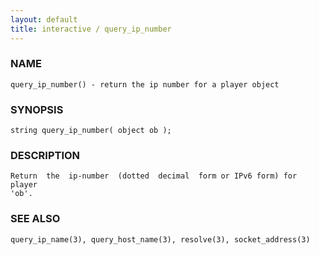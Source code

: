 ```yaml
---
layout: default
title: interactive / query_ip_number
---
```


### NAME

    query_ip_number() - return the ip number for a player object

### SYNOPSIS

    string query_ip_number( object ob );

### DESCRIPTION

    Return  the  ip-number  (dotted  decimal  form or IPv6 form) for player
    'ob'.

### SEE ALSO

    query_ip_name(3), query_host_name(3), resolve(3), socket_address(3)

